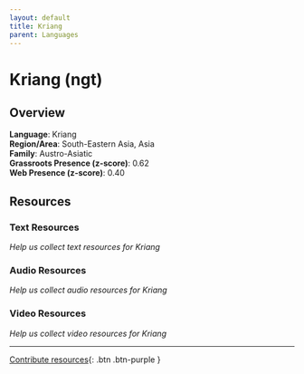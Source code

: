 ```yaml
---
layout: default
title: Kriang
parent: Languages
---
```


# Kriang (ngt)

## Overview

**Language**: Kriang  
**Region/Area**: South-Eastern Asia, Asia  
**Family**: Austro-Asiatic  
**Grassroots Presence (z-score)**: 0.62  
**Web Presence (z-score)**: 0.40  

## Resources

### Text Resources
*Help us collect text resources for Kriang*

### Audio Resources
*Help us collect audio resources for Kriang*

### Video Resources
*Help us collect video resources for Kriang*

---

[Contribute resources](https://forms.office.com/e/1SfLJx3u1r){: .btn .btn-purple }
